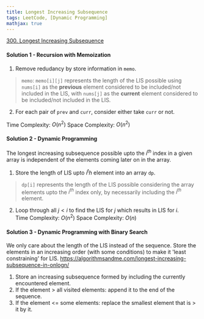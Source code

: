 ```yaml
---
title: Longest Increasing Subsequence
tags: LeetCode, [Dynamic Programming]
mathjax: true
---
```


[300. Longest Increasing Subsequence](https://leetcode.com/problems/longest-increasing-subsequence/)

#### Solution 1 - Recursion with Memoization
1. Remove redudancy by store information in `memo`.  
> `memo`: `memo[i][j]` represents the length of the LIS possible using `nums[i]` as the **previous** element considered 
> to be included/not included in the LIS, with `nums[j]` as the **current** element considered to be included/not included in the LIS.  
2. For each pair of `prev` and `curr`, consider either take `curr` or not.

Time Complexity: $O(n^2)$
Space Complexity: $O(n^2)$
#### Solution 2 - Dynamic Programming
The longest increasing subsequence possible upto the $i^{th}$ index in a given array is independent of the elements coming later on in the array.
1. Store the length of LIS upto $i^th$ element into an array `dp`.  
> `dp[i]` represents the length of the LIS possible considering the array elements upto the $i^{th}$ index only,
>by necessarily including the $i^{th}$ element.   
2. Loop through all $j < i$ to find the LIS for $j$ which results in LIS for $i$.  
Time Complexity: $O(n^2)$
Space Complexity: $O(n)$
#### Solution 3 - Dynamic Programming with Binary Search
We only care about the length of the LIS instead of the sequence. 
Store the elements in an increasing order (with some conditions) to make it 'least constraining' for LIS.
https://algorithmsandme.com/longest-increasing-subsequence-in-onlogn/  
1. Store an increasing subsequence formed by including the currently encountered element.  
1. If the element > all visited elements: append it to the end of the sequence.
1. If the element <= some elements: replace the smallest element that is > it by it.
